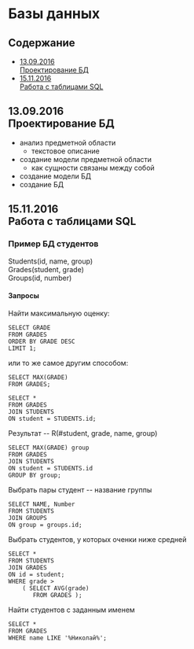 # Базы данных

## Содержание
* [13.09.2016<br>Проектирование БД](#13092016Проектирование-бд)
* [15.11.2016<br>Работа с таблицами SQL](#15112016Работа-с-таблицами-sql)

## 13.09.2016<br>Проектирование БД

* анализ предметной области
    * текстовое описание
* создание модели предметной области
    * как сущности связаны между собой
* создание модели БД
* создание БД

## 15.11.2016<br>Работа с таблицами SQL

### Пример БД студентов
Students(id, name, group)<br>
Grades(student, grade)<br>
Groups(id, number)<br>

#### Запросы
Найти максимальную оценку:
```
SELECT GRADE
FROM GRADES
ORDER BY GRADE DESC
LIMIT 1;
```
или то же самое другим способом:
```
SELECT MAX(GRADE)
FROM GRADES;
```

```
SELECT *
FROM GRADES
JOIN STUDENTS
ON student = STUDENTS.id;
```
Результат -- R(#student, grade, name, group)

```
SELECT MAX(GRADE) group
FROM GRADES
JOIN STUDENTS
ON student = STUDENTS.id
GROUP BY group;
```
Выбрать пары студент -- название группы
```
SELECT NAME, Number
FROM STUDENTS
JOIN GROUPS
ON group = groups.id;
```
Выбрать студентов, у которых оченки ниже средней
```
SELECT *
FROM STUDENTS
JOIN GRADES
ON id = student;
WHERE grade >
    ( SELECT AVG(grade)
       FROM GRADES );
```
Найти студентов с заданным именем
```
SELECT *
FROM GRADES
WHERE name LIKE '%Николай%';
```